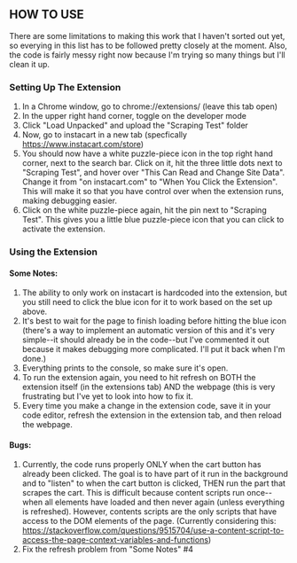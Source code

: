 ## HOW TO USE 
There are some limitations to making this work that I haven't sorted out yet, so everying in this list has to be followed pretty closely at the moment. Also, the code is fairly messy right now because I'm trying so many things but I'll clean it up.

### Setting Up The Extension 
1) In a Chrome window, go to chrome://extensions/ (leave this tab open)
2) In the upper right hand corner, toggle on the developer mode
3) Click "Load Unpacked" and upload the "Scraping Test" folder 
4) Now, go to instacart in a new tab (specfically https://www.instacart.com/store)
5) You should now have a white puzzle-piece icon in the top right hand corner, next to the search bar. Click on it, hit the three little dots next to "Scraping Test", and hover over "This Can Read and Change Site Data". Change it from "on instacart.com" to "When You Click the Extension". This will make it so that you have control over when the extension runs, making debugging easier. 
6) Click on the white puzzle-piece  again, hit the pin next to "Scraping Test". This gives you a little blue puzzle-piece icon that you can click to activate the extension. 

### Using the Extension 

#### Some Notes: 
1) The ability to only work on instacart is hardcoded into the extension, but you still need to click the blue icon for it to work based on the set up above.
2) It's best to wait for the page to finish loading before hitting the blue icon (there's a way to implement an automatic version of this and it's very simple--it should already be in the code--but I've commented it out because it makes debugging more complicated. I'll put it back when I'm done.)
3) Everything prints to the console, so make sure it's open.
4) To run the extension again, you need to hit refresh on BOTH the extension itself (in the extensions tab) AND the webpage (this is very frustrating but I've yet to look into how to fix it. 
5) Every time you make a change in the extension code, save it in your code editor, refresh the extension in the extension tab, and then reload the webpage. 

#### Bugs: 
1) Currently, the code runs properly ONLY when the cart button has already been clicked. The goal is to have part of it run in the background and to "listen" to when the cart button is clicked, THEN run the part that scrapes the cart. This is difficult because content scripts run once--when all elements have loaded and then never again (unless everything is refreshed). However, contents scripts are the only scripts that have access to the DOM elements of the page. (Currently considering this: https://stackoverflow.com/questions/9515704/use-a-content-script-to-access-the-page-context-variables-and-functions)
3) Fix the refresh problem from "Some Notes" #4











